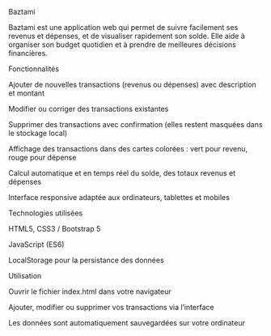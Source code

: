 Baztami

Baztami est une application web qui permet de suivre facilement ses revenus et dépenses, et de visualiser rapidement son solde. Elle aide à organiser son budget quotidien et à prendre de meilleures décisions financières.

Fonctionnalités

Ajouter de nouvelles transactions (revenus ou dépenses) avec description et montant

Modifier ou corriger des transactions existantes

Supprimer des transactions avec confirmation (elles restent masquées dans le stockage local)

Affichage des transactions dans des cartes colorées : vert pour revenu, rouge pour dépense

Calcul automatique et en temps réel du solde, des totaux revenus et dépenses

Interface responsive adaptée aux ordinateurs, tablettes et mobiles

Technologies utilisées

HTML5, CSS3 / Bootstrap 5

JavaScript (ES6)

LocalStorage pour la persistance des données

Utilisation

Ouvrir le fichier index.html dans votre navigateur

Ajouter, modifier ou supprimer vos transactions via l’interface

Les données sont automatiquement sauvegardées sur votre ordinateur
